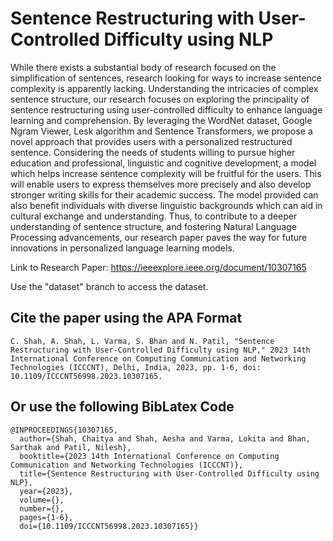 # Sentence Restructuring with User-Controlled Difficulty using NLP

While there exists a substantial body of research focused on the simplification of sentences, research looking for ways to increase sentence complexity is apparently lacking. Understanding the intricacies of complex sentence structure, our research focuses on exploring the principality of sentence restructuring using user-controlled difficulty to enhance language learning and comprehension. By leveraging the WordNet dataset, Google Ngram Viewer, Lesk algorithm and Sentence Transformers, we propose a novel approach that provides users with a personalized restructured sentence. Considering the needs of students willing to pursue higher education and professional, linguistic and cognitive development, a model which helps increase sentence complexity will be fruitful for the users. This will enable users to express themselves more precisely and also develop stronger writing skills for their academic success. The model provided can also benefit individuals with diverse linguistic backgrounds which can aid in cultural exchange and understanding. Thus, to contribute to a deeper understanding of sentence structure, and fostering Natural Language Processing advancements, our research paper paves the way for future innovations in personalized language learning models.

Link to Research Paper: https://ieeexplore.ieee.org/document/10307165

Use the "dataset" branch to access the dataset.

## Cite the paper using the APA Format

```
C. Shah, A. Shah, L. Varma, S. Bhan and N. Patil, "Sentence Restructuring with User-Controlled Difficulty using NLP," 2023 14th International Conference on Computing Communication and Networking Technologies (ICCCNT), Delhi, India, 2023, pp. 1-6, doi: 10.1109/ICCCNT56998.2023.10307165.
```

## Or use the following BibLatex Code
```
@INPROCEEDINGS{10307165,
  author={Shah, Chaitya and Shah, Aesha and Varma, Lokita and Bhan, Sarthak and Patil, Nilesh},
  booktitle={2023 14th International Conference on Computing Communication and Networking Technologies (ICCCNT)}, 
  title={Sentence Restructuring with User-Controlled Difficulty using NLP}, 
  year={2023},
  volume={},
  number={},
  pages={1-6},
  doi={10.1109/ICCCNT56998.2023.10307165}}

```
